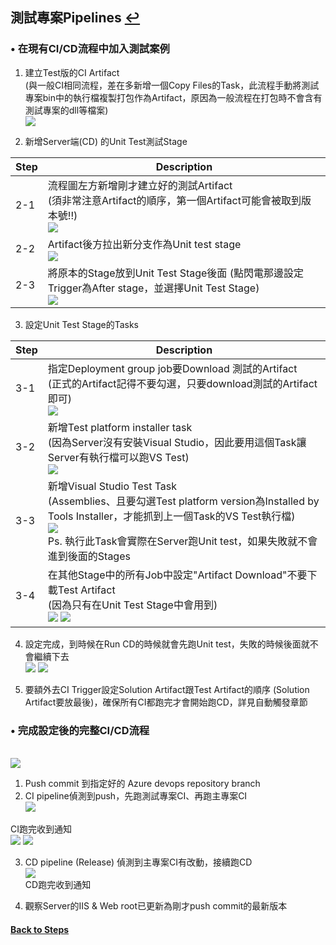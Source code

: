 ## 測試專案Pipelines [↩](https://github.com/timmchentw/Timm_WebNote/blob/main/Azure%20Pipilines/CICD%E8%A9%B3%E7%B4%B0%E6%B5%81%E7%A8%8B%E7%AD%86%E8%A8%98.md)


### • 在現有CI/CD流程中加入測試案例
1. 建立Test版的CI Artifact <br>
(與一般CI相同流程，差在多新增一個Copy Files的Task，此流程手動將測試專案bin中的執行檔複製打包作為Artifact，原因為一般流程在打包時不會含有測試專案的dll等檔案)
<br> ![](https://github.com/timmchentw/Timm_WebNote/blob/main/Azure%20Pipilines/images/6-1.png)<br>


2. 新增Server端(CD) 的Unit Test測試Stage

|Step|Description|
|--|--|
|2-1|流程圖左方新增剛才建立好的測試Artifact <br> (須非常注意Artifact的順序，第一個Artifact可能會被取到版本號!!) <br> ![](https://github.com/timmchentw/Timm_WebNote/blob/main/Azure%20Pipilines/images/6-1.png)<br>|
|2-2|Artifact後方拉出新分支作為Unit test stage <br> ![](https://github.com/timmchentw/Timm_WebNote/blob/main/Azure%20Pipilines/images/6-1.png)<br>|
|2-3|將原本的Stage放到Unit Test Stage後面 (點閃電那邊設定Trigger為After stage，並選擇Unit Test Stage) <br> ![](https://github.com/timmchentw/Timm_WebNote/blob/main/Azure%20Pipilines/images/6-1.png)<br>|

3. 設定Unit Test Stage的Tasks

|Step|Description|
|--|--|
|3-1|指定Deployment group job要Download 測試的Artifact <br> (正式的Artifact記得不要勾選，只要download測試的Artifact即可) <br> ![](https://github.com/timmchentw/Timm_WebNote/blob/main/Azure%20Pipilines/images/6-1.png)<br>|
|3-2|新增Test platform installer task<br> (因為Server沒有安裝Visual Studio，因此要用這個Task讓Server有執行檔可以跑VS Test) <br> ![](https://github.com/timmchentw/Timm_WebNote/blob/main/Azure%20Pipilines/images/6-1.png)<br>|
|3-3|新增Visual Studio Test Task <br>(Assemblies、且要勾選Test platform version為Installed by Tools Installer，才能抓到上一個Task的VS Test執行檔) <br> ![](https://github.com/timmchentw/Timm_WebNote/blob/main/Azure%20Pipilines/images/6-1.png)<br> Ps. 執行此Task會實際在Server跑Unit test，如果失敗就不會進到後面的Stages|
|3-4|在其他Stage中的所有Job中設定"Artifact Download"不要下載Test Artifact<br> (因為只有在Unit Test Stage中會用到) <br> ![](https://github.com/timmchentw/Timm_WebNote/blob/main/Azure%20Pipilines/images/6-1.png) ![](https://github.com/timmchentw/Timm_WebNote/blob/main/Azure%20Pipilines/images/6-1.png)<br>|



4. 設定完成，到時候在Run CD的時候就會先跑Unit test，失敗的時候後面就不會繼續下去
<br> ![](https://github.com/timmchentw/Timm_WebNote/blob/main/Azure%20Pipilines/images/6-1.png) ![](https://github.com/timmchentw/Timm_WebNote/blob/main/Azure%20Pipilines/images/6-1.png)<br>



5. 要額外去CI Trigger設定Solution Artifact跟Test Artifact的順序 (Solution Artifact要放最後)，確保所有CI都跑完才會開始跑CD，詳見自動觸發章節


### • 完成設定後的完整CI/CD流程
<br> ![](https://github.com/timmchentw/Timm_WebNote/blob/main/Azure%20Pipilines/images/6-1.png)<br>

1. Push commit 到指定好的 Azure devops repository branch <br>
2. CI pipeline偵測到push，先跑測試專案CI、再跑主專案CI
<br> ![](https://github.com/timmchentw/Timm_WebNote/blob/main/Azure%20Pipilines/images/6-1.png)<br>

CI跑完收到通知
<br> ![](https://github.com/timmchentw/Timm_WebNote/blob/main/Azure%20Pipilines/images/6-1.png) ![](https://github.com/timmchentw/Timm_WebNote/blob/main/Azure%20Pipilines/images/6-1.png)<br>



3. CD pipeline (Release) 偵測到主專案CI有改動，接續跑CD
<br> ![](https://github.com/timmchentw/Timm_WebNote/blob/main/Azure%20Pipilines/images/6-1.png)<br>
CD跑完收到通知

4. 觀察Server的IIS & Web root已更新為剛才push commit的最新版本



#### [Back to Steps](https://github.com/timmchentw/Timm_WebNote/blob/main/Azure%20Pipilines/CICD%E8%A9%B3%E7%B4%B0%E6%B5%81%E7%A8%8B%E7%AD%86%E8%A8%98.md)